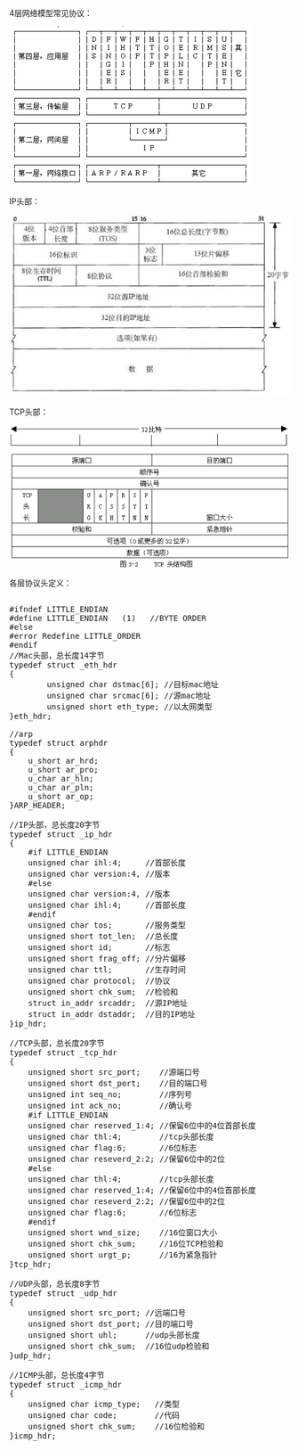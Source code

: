 <!---TCP/IP头部定义-->

4层网络模型常见协议：

![net_proto](net_proto.gif)

IP头部：

![ip](ip.gif)

TCP头部：

![tcp](tcp.gif)

各层协议头定义：
<pre class="brush: c">

#ifndef LITTLE_ENDIAN  
#define LITTLE_ENDIAN   (1)   //BYTE ORDER  
#else  
#error Redefine LITTLE_ORDER  
#endif 
//Mac头部，总长度14字节  
typedef struct _eth_hdr  
{  
        unsigned char dstmac[6]; //目标mac地址  
        unsigned char srcmac[6]; //源mac地址  
        unsigned short eth_type; //以太网类型  
}eth_hdr; 

//arp  
typedef struct arphdr  
{  
    u_short ar_hrd;  
    u_short ar_pro;  
    u_char ar_hln;  
    u_char ar_pln;  
    u_short ar_op;  
}ARP_HEADER; 

//IP头部，总长度20字节  
typedef struct _ip_hdr  
{  
    #if LITTLE_ENDIAN  
    unsigned char ihl:4;     //首部长度  
    unsigned char version:4, //版本   
    #else  
    unsigned char version:4, //版本  
    unsigned char ihl:4;     //首部长度  
    #endif  
    unsigned char tos;       //服务类型  
    unsigned short tot_len;  //总长度  
    unsigned short id;       //标志  
    unsigned short frag_off; //分片偏移  
    unsigned char ttl;       //生存时间  
    unsigned char protocol;  //协议  
    unsigned short chk_sum;  //检验和  
    struct in_addr srcaddr;  //源IP地址  
    struct in_addr dstaddr;  //目的IP地址  
}ip_hdr;  

//TCP头部，总长度20字节  
typedef struct _tcp_hdr  
{  
    unsigned short src_port;    //源端口号  
    unsigned short dst_port;    //目的端口号  
    unsigned int seq_no;        //序列号  
    unsigned int ack_no;        //确认号  
    #if LITTLE_ENDIAN  
    unsigned char reserved_1:4; //保留6位中的4位首部长度  
    unsigned char thl:4;        //tcp头部长度  
    unsigned char flag:6;       //6位标志  
    unsigned char reseverd_2:2; //保留6位中的2位  
    #else  
    unsigned char thl:4;        //tcp头部长度  
    unsigned char reserved_1:4; //保留6位中的4位首部长度  
    unsigned char reseverd_2:2; //保留6位中的2位  
    unsigned char flag:6;       //6位标志   
    #endif  
    unsigned short wnd_size;    //16位窗口大小  
    unsigned short chk_sum;     //16位TCP检验和  
    unsigned short urgt_p;      //16为紧急指针  
}tcp_hdr;  

//UDP头部，总长度8字节  
typedef struct _udp_hdr  
{  
    unsigned short src_port; //远端口号  
    unsigned short dst_port; //目的端口号  
    unsigned short uhl;      //udp头部长度  
    unsigned short chk_sum;  //16位udp检验和  
}udp_hdr;  

//ICMP头部，总长度4字节  
typedef struct _icmp_hdr  
{  
    unsigned char icmp_type;   //类型  
    unsigned char code;        //代码  
    unsigned short chk_sum;    //16位检验和  
}icmp_hdr;   

</pre>




